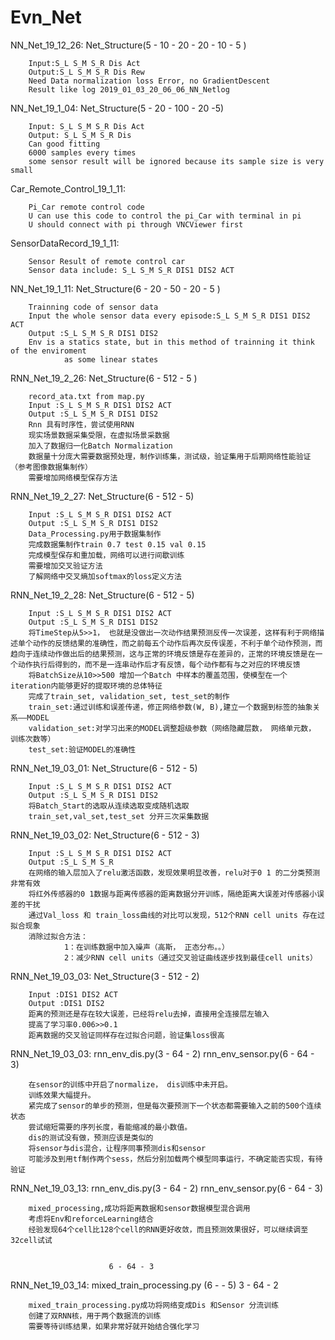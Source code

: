 # Evn_Net
NN_Net_19_12_26: Net_Structure(5 - 10 - 20 - 20 - 10 - 5 )

        Input:S_L S_M S_R Dis Act
        Output:S_L S_M S_R Dis Rew
        Need Data normalization loss Error, no GradientDescent
        Result like log 2019_01_03_20_06_06_NN_Netlog
NN_Net_19_1_04: Net_Structure(5 - 20 - 100 - 20 -5)

        Input: S_L S_M S_R Dis Act
        Output: S_L S_M S_R Dis 
        Can good fitting 
        6000 samples every times
        some sensor result will be ignored because its sample size is very small

Car_Remote_Control_19_1_11:
        
        Pi_Car remote control code
        U can use this code to control the pi_Car with terminal in pi
        U should connect with pi through VNCViewer first

SensorDataRecord_19_1_11:
        
        Sensor Result of remote control car
        Sensor data include: S_L S_M S_R DIS1 DIS2 ACT
 
NN_Net_19_1_11: Net_Structure(6 - 20 - 50 - 20 - 5 )
        
        Trainning code of sensor data
        Input the whole sensor data every episode:S_L S_M S_R DIS1 DIS2 ACT
        Output :S_L S_M S_R DIS1 DIS2
        Env is a statics state, but in this method of trainning it think of the enviroment
                as some linear states
                
RNN_Net_19_2_26: Net_Structure(6 - 512 - 5 )

        record_ata.txt from map.py 
        Input :S_L S_M S_R DIS1 DIS2 ACT
        Output :S_L S_M S_R DIS1 DIS2
        Rnn 具有时序性，尝试使用RNN
        现实场景数据采集受限，在虚拟场景采数据
        加入了数据归一化Batch Normalization
        数据量十分庞大需要数据预处理，制作训练集，测试级，验证集用于后期网络性能验证（参考图像数据集制作）
        需要增加网络模型保存方法

RNN_Net_19_2_27: Net_Structure(6 - 512 - 5)
	
        Input :S_L S_M S_R DIS1 DIS2 ACT
        Output :S_L S_M S_R DIS1 DIS2
        Data_Processing.py用于数据集制作
        完成数据集制作train 0.7 test 0.15 val 0.15
        完成模型保存和重加载，网络可以进行间歇训练
        需要增加交叉验证方法
        了解网络中交叉熵加softmax的loss定义方法

 RNN_Net_19_2_28: Net_Structure(6 - 512 - 5)

        Input :S_L S_M S_R DIS1 DIS2 ACT
        Output :S_L S_M S_R DIS1 DIS2
        将TimeStep从5>>1， 也就是没做出一次动作结果预测反传一次误差，这样有利于网络描述单个动作的反馈结果的准确性，而之前每五个动作后再次反传误差，不利于单个动作预测，而趋向于连续动作做出后的结果预测，这与正常的环境反馈是存在差异的，正常的环境反馈是在一个动作执行后得到的，而不是一连串动作后才有反馈，每个动作都有与之对应的环境反馈
        将BatchSize从10>>500 增加一个Batch 中样本的覆盖范围，使模型在一个iteration内能够更好的提取环境的总体特征
        完成了train_set, validation_set, test_set的制作
        train_set:通过训练和误差传递，修正网络参数(W, B),建立一个数据到标签的抽象关系——MODEL
        validation_set:对学习出来的MODEL调整超级参数（网络隐藏层数， 网络单元数， 训练次数等）
        test_set:验证MODEL的准确性

 RNN_Net_19_03_01: Net_Structure(6 - 512 - 5)

        Input :S_L S_M S_R DIS1 DIS2 ACT
        Output :S_L S_M S_R DIS1 DIS2
        将Batch_Start的选取从连续选取变成随机选取
        train_set,val_set,test_set 分开三次采集数据

 RNN_Net_19_03_02: Net_Structure(6 - 512 - 3)

        Input :S_L S_M S_R DIS1 DIS2 ACT
        Output :S_L S_M S_R
        在网络的输入层加入了relu激活函数，发现效果明显改善，relu对于0 1 的二分类预测非常有效
        将红外传感器的0 1数据与距离传感器的距离数据分开训练，隔绝距离大误差对传感器小误差的干扰
        通过Val_loss 和 train_loss曲线的对比可以发现，512个RNN cell units 存在过拟合现象
        消除过拟合方法：
                1：在训练数据中加入噪声（高斯， 正态分布。。）
                2：减少RNN cell units（通过交叉验证曲线逐步找到最佳cell units）

 RNN_Net_19_03_03: Net_Structure(3 - 512 - 2)
        
        Input :DIS1 DIS2 ACT
        Output :DIS1 DIS2
        距离的预测还是存在较大误差，已经将relu去掉，直接用全连接层左输入
        提高了学习率0.006>>0.1
        距离数据的交叉验证同样存在过拟合问题，验证集loss很高
        



 
 RNN_Net_19_03_03: rnn_env_dis.py(3 - 64 - 2)
		   rnn_env_sensor.py(6 - 64 - 3)
	

        在sensor的训练中开启了normalize， dis训练中未开启。
        训练效果大幅提升。
        紧完成了sensor的单步的预测，但是每次要预测下一个状态都需要输入之前的500个连续状态
        尝试缩短需要的序列长度，看能缩减的最小数值。
        dis的测试没有做，预测应该是类似的
        将sensor与dis混合，让程序同事预测dis和sensor
        可能涉及到用tf制作两个sess，然后分别加载两个模型同事运行，不确定能否实现，有待验证



 RNN_Net_19_03_13: rnn_env_dis.py(3 - 64 - 2)
		   rnn_env_sensor.py(6 - 64 - 3)

        mixed_processing,成功将距离数据和sensor数据模型混合调用
        考虑将Env和reforceLearning结合
        经验发现64个cell比128个cell的RNN更好收敛，而且预测效果很好，可以继续调至32cell试试


						  6 - 64 - 3
 RNN_Net_19_03_14: mixed_train_processing.py (6 -            - 5)
						  3 - 64 - 2	

        mixed_train_processing.py成功将网络变成Dis 和Sensor 分流训练
        创建了双RNN核，用于两个数据流的训练
        需要等待训练结果，如果非常好就开始结合强化学习























